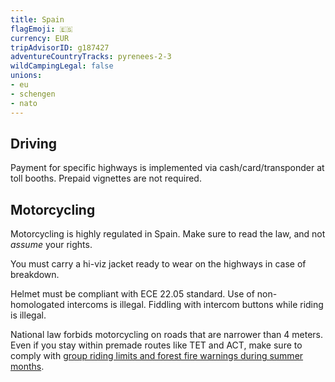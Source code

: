 ```yaml
---
title: Spain
flagEmoji: 🇪🇸
currency: EUR
tripAdvisorID: g187427
adventureCountryTracks: pyrenees-2-3
wildCampingLegal: false
unions:
- eu
- schengen
- nato
---
```


## Driving

Payment for specific highways is implemented via cash/card/transponder at toll booths. Prepaid vignettes are not required.

## Motorcycling

Motorcycling is highly regulated in Spain. Make sure to read the law, and not _assume_ your rights.

You must carry a hi-viz jacket ready to wear on the highways in case of breakdown.

Helmet must be compliant with ECE 22.05 standard. Use of non-homologated intercoms is illegal. Fiddling with intercom buttons while riding is illegal.

National law forbids motorcycling on roads that are narrower than 4 meters. Even if you stay within premade routes like TET and ACT, make sure to comply with [group riding limits and forest fire warnings during summer months](https://thespanishbiker.wordpress.com/survival/the-law/regional-rules-for-trail-riding/).
